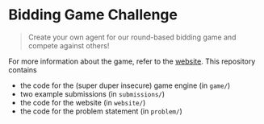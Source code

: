 # Bidding Game Challenge

> Create your own agent for our round-based bidding game and compete against others!

For more information about the game, refer to the [website](https://roehrt.github.io/bgc). This repository contains
- the code for the (super duper insecure) game engine (in `game/`)
- two example submissions (in `submissions/`)
- the code for the website (in `website/`)
- the code for the problem statement (in `problem/`)
